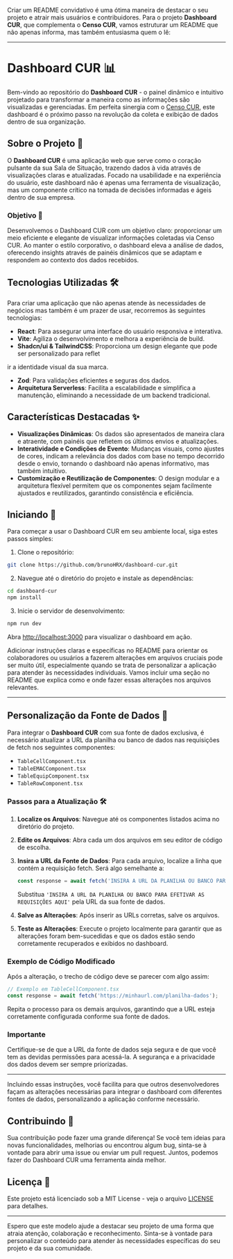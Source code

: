 Criar um README convidativo é uma ótima maneira de destacar o seu projeto e atrair mais usuários e contribuidores. Para o projeto **Dashboard CUR**, que complementa o **Censo CUR**, vamos estruturar um README que não apenas informa, mas também entusiasma quem o lê:

---

# Dashboard CUR 📊

Bem-vindo ao repositório do **Dashboard CUR** - o painel dinâmico e intuitivo projetado para transformar a maneira como as informações são visualizadas e gerenciadas. Em perfeita sinergia com o [Censo CUR](https://github.com/brunoHRX/censo-cur), este dashboard é o próximo passo na revolução da coleta e exibição de dados dentro de sua organização.

## Sobre o Projeto 📝

O **Dashboard CUR** é uma aplicação web que serve como o coração pulsante da sua Sala de Situação, trazendo dados à vida através de visualizações claras e atualizadas. Focado na usabilidade e na experiência do usuário, este dashboard não é apenas uma ferramenta de visualização, mas um componente crítico na tomada de decisões informadas e ágeis dentro de sua empresa.

### Objetivo 🎯

Desenvolvemos o Dashboard CUR com um objetivo claro: proporcionar um meio eficiente e elegante de visualizar informações coletadas via Censo CUR. Ao manter o estilo corporativo, o dashboard eleva a análise de dados, oferecendo insights através de painéis dinâmicos que se adaptam e respondem ao contexto dos dados recebidos.

## Tecnologias Utilizadas 🛠

Para criar uma aplicação que não apenas atende às necessidades de negócios mas também é um prazer de usar, recorremos às seguintes tecnologias:

- **React**: Para assegurar uma interface do usuário responsiva e interativa.
- **Vite**: Agiliza o desenvolvimento e melhora a experiência de build.
- **Shadcn/ui & TailwindCSS**: Proporciona um design elegante que pode ser personalizado para reflet

ir a identidade visual da sua marca.
- **Zod**: Para validações eficientes e seguras dos dados.
- **Arquitetura Serverless**: Facilita a escalabilidade e simplifica a manutenção, eliminando a necessidade de um backend tradicional.

## Características Destacadas ✨

- **Visualizações Dinâmicas**: Os dados são apresentados de maneira clara e atraente, com painéis que refletem os últimos envios e atualizações.
- **Interatividade e Condições de Evento**: Mudanças visuais, como ajustes de cores, indicam a relevância dos dados com base no tempo decorrido desde o envio, tornando o dashboard não apenas informativo, mas também intuitivo.
- **Customização e Reutilização de Componentes**: O design modular e a arquitetura flexível permitem que os componentes sejam facilmente ajustados e reutilizados, garantindo consistência e eficiência.

## Iniciando 🚀

Para começar a usar o Dashboard CUR em seu ambiente local, siga estes passos simples:

1. Clone o repositório:
```bash
git clone https://github.com/brunoHRX/dashboard-cur.git
```

2. Navegue até o diretório do projeto e instale as dependências:
```bash
cd dashboard-cur
npm install
```

3. Inicie o servidor de desenvolvimento:
```bash
npm run dev
```

Abra [http://localhost:3000](http://localhost:3000) para visualizar o dashboard em ação.

Adicionar instruções claras e específicas no README para orientar os colaboradores ou usuários a fazerem alterações em arquivos cruciais pode ser muito útil, especialmente quando se trata de personalizar a aplicação para atender às necessidades individuais. Vamos incluir uma seção no README que explica como e onde fazer essas alterações nos arquivos relevantes.

---

## Personalização da Fonte de Dados 🔄

Para integrar o **Dashboard CUR** com sua fonte de dados exclusiva, é necessário atualizar a URL da planilha ou banco de dados nas requisições de fetch nos seguintes componentes:

- `TableCellComponent.tsx`
- `TableEMACComponent.tsx`
- `TableEquipComponent.tsx`
- `TableRowComponent.tsx`

### Passos para a Atualização 🛠

1. **Localize os Arquivos**: Navegue até os componentes listados acima no diretório do projeto.

2. **Edite os Arquivos**: Abra cada um dos arquivos em seu editor de código de escolha.

3. **Insira a URL da Fonte de Dados**:
   Para cada arquivo, localize a linha que contém a requisição fetch. Será algo semelhante a:
   ```typescript
   const response = await fetch('INSIRA A URL DA PLANILHA OU BANCO PARA EFETIVAR AS REQUISIÇÕES AQUI');
   ```
   Substitua `'INSIRA A URL DA PLANILHA OU BANCO PARA EFETIVAR AS REQUISIÇÕES AQUI'` pela URL da sua fonte de dados.

4. **Salve as Alterações**: Após inserir as URLs corretas, salve os arquivos.

5. **Teste as Alterações**: Execute o projeto localmente para garantir que as alterações foram bem-sucedidas e que os dados estão sendo corretamente recuperados e exibidos no dashboard.

### Exemplo de Código Modificado

Após a alteração, o trecho de código deve se parecer com algo assim:

```typescript
// Exemplo em TableCellComponent.tsx
const response = await fetch('https://minhaurl.com/planilha-dados');
```

Repita o processo para os demais arquivos, garantindo que a URL esteja corretamente configurada conforme sua fonte de dados.

### Importante

Certifique-se de que a URL da fonte de dados seja segura e de que você tem as devidas permissões para acessá-la. A segurança e a privacidade dos dados devem ser sempre priorizadas.

---

Incluindo essas instruções, você facilita para que outros desenvolvedores façam as alterações necessárias para integrar o dashboard com diferentes fontes de dados, personalizando a aplicação conforme necessário.

## Contribuindo 🤝

Sua contribuição pode fazer uma grande diferença! Se você tem ideias para novas funcionalidades, melhorias ou encontrou algum bug, sinta-se à vontade para abrir uma issue ou enviar um pull request. Juntos, podemos fazer do Dashboard CUR uma ferramenta ainda melhor.

## Licença 📄

Este projeto está licenciado sob a MIT License - veja o arquivo [LICENSE](LICENSE) para detalhes.

---

Espero que este modelo ajude a destacar seu projeto de uma forma que atraia atenção, colaboração e reconhecimento. Sinta-se à vontade para personalizar o conteúdo para atender às necessidades específicas do seu projeto e da sua comunidade.
